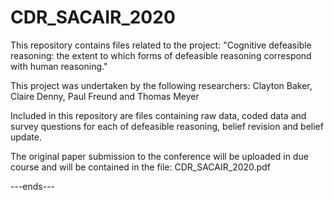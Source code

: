 # CDR_SACAIR_2020

This repository contains files related to the project: 
"Cognitive defeasible reasoning: the extent to which forms of defeasible reasoning correspond with human reasoning."

This project was undertaken by the following researchers:
Clayton Baker, Claire Denny, Paul Freund and Thomas Meyer

Included in this repository are files containing raw data, coded data and survey questions for each of defeasible reasoning, belief revision and belief update.

The original paper submission to the conference will be uploaded in due course and will be contained in the file: CDR_SACAIR_2020.pdf

---ends---
